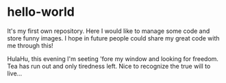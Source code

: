 # hello-world
It's my first own repository. Here I would like to manage some code and store funny images.
I hope in future people could share my great code with me through this!

HulaHu, this evening I'm seeting 'fore my window and looking for freedom. Tea has run out and only tiredness left. Nice to recognize the true will to live...
